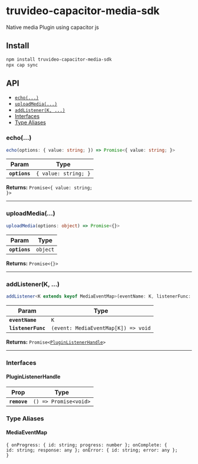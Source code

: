 # truvideo-capacitor-media-sdk

Native media Plugin using capacitor js

## Install

```bash
npm install truvideo-capacitor-media-sdk
npx cap sync
```

## API

<docgen-index>

* [`echo(...)`](#echo)
* [`uploadMedia(...)`](#uploadmedia)
* [`addListener(K, ...)`](#addlistenerk-)
* [Interfaces](#interfaces)
* [Type Aliases](#type-aliases)

</docgen-index>

<docgen-api>
<!--Update the source file JSDoc comments and rerun docgen to update the docs below-->

### echo(...)

```typescript
echo(options: { value: string; }) => Promise<{ value: string; }>
```

| Param         | Type                            |
| ------------- | ------------------------------- |
| **`options`** | <code>{ value: string; }</code> |

**Returns:** <code>Promise&lt;{ value: string; }&gt;</code>

--------------------


### uploadMedia(...)

```typescript
uploadMedia(options: object) => Promise<{}>
```

| Param         | Type                |
| ------------- | ------------------- |
| **`options`** | <code>object</code> |

**Returns:** <code>Promise&lt;{}&gt;</code>

--------------------


### addListener(K, ...)

```typescript
addListener<K extends keyof MediaEventMap>(eventName: K, listenerFunc: (event: MediaEventMap[K]) => void) => Promise<PluginListenerHandle>
```

| Param              | Type                                              |
| ------------------ | ------------------------------------------------- |
| **`eventName`**    | <code>K</code>                                    |
| **`listenerFunc`** | <code>(event: MediaEventMap[K]) =&gt; void</code> |

**Returns:** <code>Promise&lt;<a href="#pluginlistenerhandle">PluginListenerHandle</a>&gt;</code>

--------------------


### Interfaces


#### PluginListenerHandle

| Prop         | Type                                      |
| ------------ | ----------------------------------------- |
| **`remove`** | <code>() =&gt; Promise&lt;void&gt;</code> |


### Type Aliases


#### MediaEventMap

<code>{ onProgress: { id: string; progress: number }; onComplete: { id: string; response: any }; onError: { id: string; error: any }; }</code>

</docgen-api>
